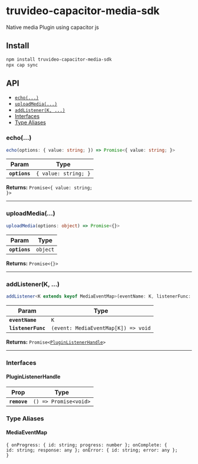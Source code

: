 # truvideo-capacitor-media-sdk

Native media Plugin using capacitor js

## Install

```bash
npm install truvideo-capacitor-media-sdk
npx cap sync
```

## API

<docgen-index>

* [`echo(...)`](#echo)
* [`uploadMedia(...)`](#uploadmedia)
* [`addListener(K, ...)`](#addlistenerk-)
* [Interfaces](#interfaces)
* [Type Aliases](#type-aliases)

</docgen-index>

<docgen-api>
<!--Update the source file JSDoc comments and rerun docgen to update the docs below-->

### echo(...)

```typescript
echo(options: { value: string; }) => Promise<{ value: string; }>
```

| Param         | Type                            |
| ------------- | ------------------------------- |
| **`options`** | <code>{ value: string; }</code> |

**Returns:** <code>Promise&lt;{ value: string; }&gt;</code>

--------------------


### uploadMedia(...)

```typescript
uploadMedia(options: object) => Promise<{}>
```

| Param         | Type                |
| ------------- | ------------------- |
| **`options`** | <code>object</code> |

**Returns:** <code>Promise&lt;{}&gt;</code>

--------------------


### addListener(K, ...)

```typescript
addListener<K extends keyof MediaEventMap>(eventName: K, listenerFunc: (event: MediaEventMap[K]) => void) => Promise<PluginListenerHandle>
```

| Param              | Type                                              |
| ------------------ | ------------------------------------------------- |
| **`eventName`**    | <code>K</code>                                    |
| **`listenerFunc`** | <code>(event: MediaEventMap[K]) =&gt; void</code> |

**Returns:** <code>Promise&lt;<a href="#pluginlistenerhandle">PluginListenerHandle</a>&gt;</code>

--------------------


### Interfaces


#### PluginListenerHandle

| Prop         | Type                                      |
| ------------ | ----------------------------------------- |
| **`remove`** | <code>() =&gt; Promise&lt;void&gt;</code> |


### Type Aliases


#### MediaEventMap

<code>{ onProgress: { id: string; progress: number }; onComplete: { id: string; response: any }; onError: { id: string; error: any }; }</code>

</docgen-api>
